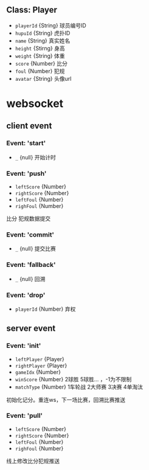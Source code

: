 ## Class: Player
- `playerId` {String} 球员编号ID
- `hupuId` {String} 虎扑ID
- `name` {String} 真实姓名
- `height` {Stirng} 身高
- `weight` {String} 体重
- `score` {Number} 比分
- `foul` {Number}  犯规
- `avatar` {String} 头像url


# websocket
## client event
### Event: 'start'
- `_` {null} 开始计时

### Event: 'push'
- `leftScore` {Number}
- `rightScore` {Number}
- `leftFoul` {Number}
- `righFoul` {Number}

比分 犯规数据提交
### Event: 'commit'
- `_` {null} 提交比赛

### Event: 'fallback'
- `_` {null} 回溯

### Event: 'drop'
- `playerId` {Number} 弃权

## server event
### Event: 'init'

- `leftPlayer` {Player}
- `rightPlayer` {Player}
- `gameIdx` {Number}
- `winScore` {Number} 2球胜 5球胜... ，-1为不限制
- `matchType` {Number} 1车轮战 2大师赛  3决赛 4单淘汰 

初始化记分。重连ws，下一场比赛，回溯比赛推送


### Event: 'pull'
- `leftScore` {Number}
- `rightScore` {Number}
- `leftFoul` {Number}
- `righFoul` {Number}

线上修改比分犯规推送